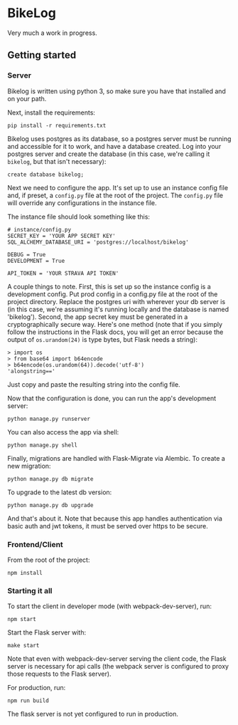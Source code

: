 # BikeLog

Very much a work in progress.

## Getting started

### Server

Bikelog is written using python 3, so make sure you have that installed and on your
path.

Next, install the requirements:

```
pip install -r requirements.txt
```

Bikelog uses postgres as its database, so a postgres server must be running and
accessible for it to work, and have a database created. Log into your postgres
server and create the database (in this case, we're calling it `bikelog`, but that
isn't necessary):

```
create database bikelog;
```

Next we need to configure the app. It's set up to use an instance config file and,
if preset, a `config.py` file at the root of the project. The `config.py` file will
override any configurations in the instance file.

The instance file should look something like this:

```
# instance/config.py
SECRET_KEY = 'YOUR APP SECRET KEY'
SQL_ALCHEMY_DATABASE_URI = 'postgres://localhost/bikelog'

DEBUG = True
DEVELOPMENT = True

API_TOKEN = 'YOUR STRAVA API TOKEN'
```

A couple things to note. First, this is set up so the instance config is a
development config. Put prod config in a config.py file at the root of the project
directory. Replace the postgres uri with wherever your db server is (in
this case, we're assuming it's running locally and the database is named
'bikelog'). Second, the app secret key must be generated in a cryptographically
secure way. Here's one method (note that if you simply follow the instructions in
the Flask docs, you will get an error because the output of `os.urandom(24)` is
type bytes, but Flask needs a string):

```
> import os
> from base64 import b64encode
> b64encode(os.urandom(64)).decode('utf-8')
'alongstring=='
```

Just copy and paste the resulting string into the config file.

Now that the configuration is done, you can run the app's development server:

```
python manage.py runserver
```

You can also access the app via shell:

```
python manage.py shell
```

Finally, migrations are handled with Flask-Migrate via Alembic. To create a new
migration:

```
python manage.py db migrate
```

To upgrade to the latest db version:

```
python manage.py db upgrade
```

And that's about it. Note that because this app handles authentication via basic
auth and jwt tokens, it must be served over https to be secure.

### Frontend/Client

From the root of the project:

```
npm install
```

### Starting it all

To start the client in developer mode (with webpack-dev-server), run:

```
npm start
```

Start the Flask server with:

```
make start
```

Note that even with webpack-dev-server serving the client code, the Flask server is
necessary for api calls (the webpack server is configured to proxy those requests
to the Flask server).

For production, run:

```
npm run build
```

The flask server is not yet configured to run in production.
